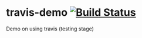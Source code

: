 # travis-demo [![Build Status](https://travis-ci.org/jason9829/travis-demo.svg?branch=master)](https://travis-ci.org/jason9829/travis-demo)
Demo on using travis (testing stage)
